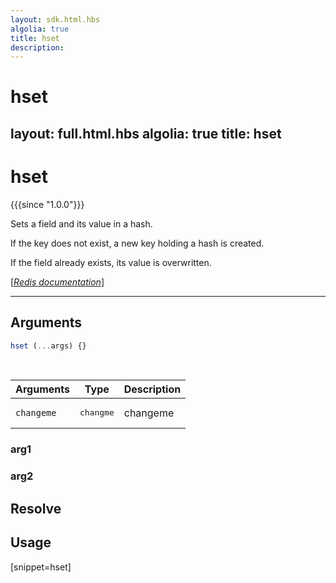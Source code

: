 ```yaml
---
layout: sdk.html.hbs
algolia: true
title: hset
description:
---
```


# hset
layout: full.html.hbs
algolia: true
title: hset
---

# hset

{{{since "1.0.0"}}}

Sets a field and its value in a hash. 

If the key does not exist, a new key holding a hash is created. 

If the field already exists, its value is overwritten.

[[_Redis documentation_]](https://redis.io/commands/hset)

---

## Arguments

```js
hset (...args) {}

```

<br/>

| Arguments    | Type    | Description |
|--------------|---------|-------------|
| ``changeme`` | <pre>changme</pre> | changeme    |

### arg1

### arg2

## Resolve

## Usage

[snippet=hset]
